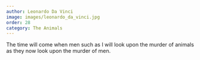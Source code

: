 ```yaml
---
author: Leonardo Da Vinci
image: images/leonardo_da_vinci.jpg
order: 28
category: The Animals
---
```


The time will come when men such as I will look upon the murder of animals as they now look upon the murder of men.
